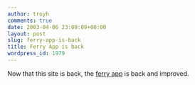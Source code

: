```yaml
---
author: troyh
comments: true
date: 2003-04-06 23:09:09+00:00
layout: post
slug: ferry-app-is-back
title: Ferry App is back
wordpress_id: 1979
---
```


Now that this site is back, the [ferry app](http://www.troyandgay.com/ferry/) is back and improved.
